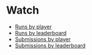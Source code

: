 # Watch

- [Runs by player](player-runs.xhtml)
- [Runs by leaderboard](leaderboard-runs.xhtml)
- [Submissions by player](player-submissions.xhtml)
- [Submissions by leaderboard](leaderboard-submissions.xhtml)
